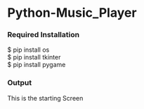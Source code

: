 # Python-Music_Player

<h3> Required Installation </h3>
$ pip install os <br>
$ pip install tkinter <br>
$ pip install pygame <br>

<h3>Output</h3>
This is the starting Screen
<a href = "https://github.com/ankita2002/Python-Music_Player/blob/main/Mini%20Music%20Player%2003-03-2021%2019_59_55.png"></a>
